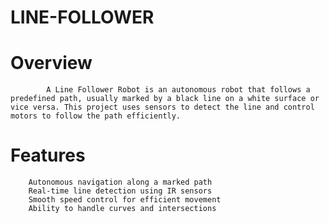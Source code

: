 # LINE-FOLLOWER
# Overview
            A Line Follower Robot is an autonomous robot that follows a predefined path, usually marked by a black line on a white surface or vice versa. This project uses sensors to detect the line and control motors to follow the path efficiently.

# Features
        Autonomous navigation along a marked path
        Real-time line detection using IR sensors
        Smooth speed control for efficient movement
        Ability to handle curves and intersections
